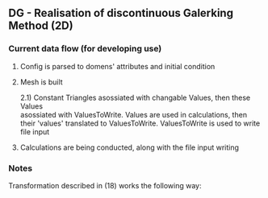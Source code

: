 ## DG - Realisation of discontinuous Galerking Method (2D)

### Current data flow (for developing use)
1) Config is parsed to domens' attributes and initial condition
2) Mesh is built

    2.1) Constant Triangles asossiated with changable Values, then these Values  
    asossiated with ValuesToWrite. Values are used in calculations, then their
    'values' translated to ValuesToWrite. ValuesToWrite is used to write file input

3) Calculations are being conducted, along with the file input writing


### Notes
Transformation described in (18) works the following way:

